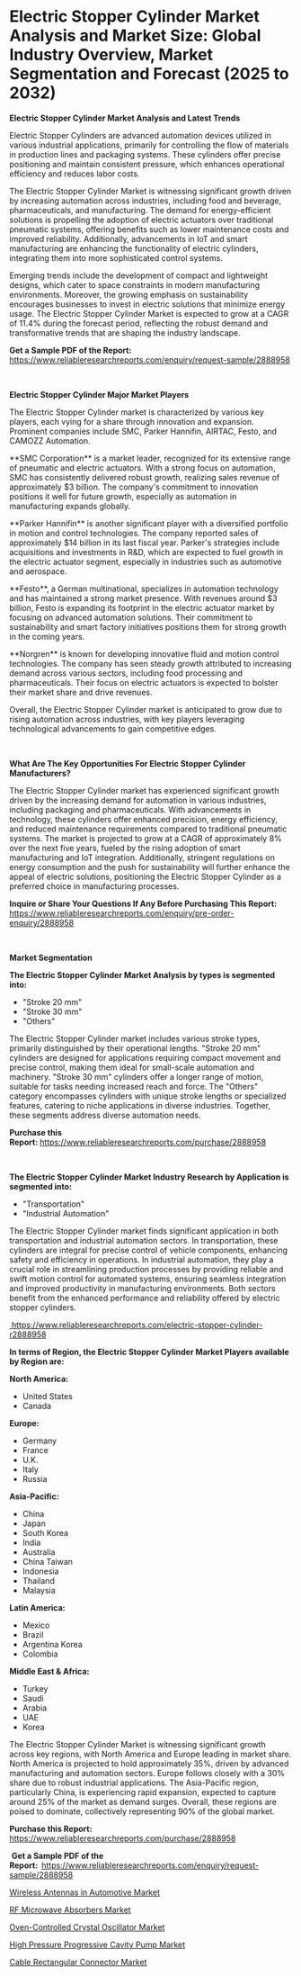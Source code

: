 <p><h1>Electric Stopper Cylinder Market Analysis and Market Size: Global Industry Overview, Market Segmentation and Forecast (2025 to 2032)</h1></p><p><strong>Electric Stopper Cylinder Market Analysis and Latest Trends</strong></p>
<p><p>Electric Stopper Cylinders are advanced automation devices utilized in various industrial applications, primarily for controlling the flow of materials in production lines and packaging systems. These cylinders offer precise positioning and maintain consistent pressure, which enhances operational efficiency and reduces labor costs.</p><p>The Electric Stopper Cylinder Market is witnessing significant growth driven by increasing automation across industries, including food and beverage, pharmaceuticals, and manufacturing. The demand for energy-efficient solutions is propelling the adoption of electric actuators over traditional pneumatic systems, offering benefits such as lower maintenance costs and improved reliability. Additionally, advancements in IoT and smart manufacturing are enhancing the functionality of electric cylinders, integrating them into more sophisticated control systems.</p><p>Emerging trends include the development of compact and lightweight designs, which cater to space constraints in modern manufacturing environments. Moreover, the growing emphasis on sustainability encourages businesses to invest in electric solutions that minimize energy usage. The Electric Stopper Cylinder Market is expected to grow at a CAGR of 11.4% during the forecast period, reflecting the robust demand and transformative trends that are shaping the industry landscape.</p></p>
<p><strong>Get a Sample PDF of the Report:&nbsp;</strong> <a href="https://www.reliableresearchreports.com/enquiry/request-sample/2888958?utm_campaign=3518&utm_medium=2&utm_source=Github&utm_content=ia&utm_term=14032025&utm_id=electric-stopper-cylinder">https://www.reliableresearchreports.com/enquiry/request-sample/2888958</a></p>
<p>&nbsp;</p>
<p><strong>Electric Stopper Cylinder Major Market Players</strong></p>
<p><p>The Electric Stopper Cylinder market is characterized by various key players, each vying for a share through innovation and expansion. Prominent companies include SMC, Parker Hannifin, AIRTAC, Festo, and CAMOZZ Automation. </p><p>**SMC Corporation** is a market leader, recognized for its extensive range of pneumatic and electric actuators. With a strong focus on automation, SMC has consistently delivered robust growth, realizing sales revenue of approximately $3 billion. The company's commitment to innovation positions it well for future growth, especially as automation in manufacturing expands globally.</p><p>**Parker Hannifin** is another significant player with a diversified portfolio in motion and control technologies. The company reported sales of approximately $14 billion in its last fiscal year. Parker's strategies include acquisitions and investments in R&D, which are expected to fuel growth in the electric actuator segment, especially in industries such as automotive and aerospace.</p><p>**Festo**, a German multinational, specializes in automation technology and has maintained a strong market presence. With revenues around $3 billion, Festo is expanding its footprint in the electric actuator market by focusing on advanced automation solutions. Their commitment to sustainability and smart factory initiatives positions them for strong growth in the coming years.</p><p>**Norgren** is known for developing innovative fluid and motion control technologies. The company has seen steady growth attributed to increasing demand across various sectors, including food processing and pharmaceuticals. Their focus on electric actuators is expected to bolster their market share and drive revenues.</p><p>Overall, the Electric Stopper Cylinder market is anticipated to grow due to rising automation across industries, with key players leveraging technological advancements to gain competitive edges.</p></p>
<p>&nbsp;</p>
<p><strong>What Are The Key Opportunities For Electric Stopper Cylinder Manufacturers?</strong></p>
<p><p>The Electric Stopper Cylinder market has experienced significant growth driven by the increasing demand for automation in various industries, including packaging and pharmaceuticals. With advancements in technology, these cylinders offer enhanced precision, energy efficiency, and reduced maintenance requirements compared to traditional pneumatic systems. The market is projected to grow at a CAGR of approximately 8% over the next five years, fueled by the rising adoption of smart manufacturing and IoT integration. Additionally, stringent regulations on energy consumption and the push for sustainability will further enhance the appeal of electric solutions, positioning the Electric Stopper Cylinder as a preferred choice in manufacturing processes.</p></p>
<p><strong>Inquire or Share Your Questions If Any Before Purchasing This Report:</strong> <a href="https://www.reliableresearchreports.com/enquiry/pre-order-enquiry/2888958?utm_campaign=3518&utm_medium=2&utm_source=Github&utm_content=ia&utm_term=14032025&utm_id=electric-stopper-cylinder">https://www.reliableresearchreports.com/enquiry/pre-order-enquiry/2888958</a></p>
<p>&nbsp;</p>
<p><strong>Market Segmentation</strong></p>
<p><strong>The Electric Stopper Cylinder Market Analysis by types is segmented into:</strong></p>
<p><ul><li>"Stroke 20 mm"</li><li>"Stroke 30 mm"</li><li>"Others"</li></ul></p>
<p><p>The Electric Stopper Cylinder market includes various stroke types, primarily distinguished by their operational lengths. "Stroke 20 mm" cylinders are designed for applications requiring compact movement and precise control, making them ideal for small-scale automation and machinery. "Stroke 30 mm" cylinders offer a longer range of motion, suitable for tasks needing increased reach and force. The "Others" category encompasses cylinders with unique stroke lengths or specialized features, catering to niche applications in diverse industries. Together, these segments address diverse automation needs.</p></p>
<p><strong>Purchase this Report:&nbsp;</strong><a href="https://www.reliableresearchreports.com/purchase/2888958?utm_campaign=3518&utm_medium=2&utm_source=Github&utm_content=ia&utm_term=14032025&utm_id=electric-stopper-cylinder">https://www.reliableresearchreports.com/purchase/2888958</a></p>
<p>&nbsp;</p>
<p><strong>The Electric Stopper Cylinder Market Industry Research by Application is segmented into:</strong></p>
<p><ul><li>"Transportation"</li><li>"Industrial Automation"</li></ul></p>
<p><p>The Electric Stopper Cylinder market finds significant application in both transportation and industrial automation sectors. In transportation, these cylinders are integral for precise control of vehicle components, enhancing safety and efficiency in operations. In industrial automation, they play a crucial role in streamlining production processes by providing reliable and swift motion control for automated systems, ensuring seamless integration and improved productivity in manufacturing environments. Both sectors benefit from the enhanced performance and reliability offered by electric stopper cylinders.</p></p>
<p><a href="https://www.reliableresearchreports.com/electric-stopper-cylinder-r2888958?utm_campaign=3518&utm_medium=2&utm_source=Github&utm_content=ia&utm_term=14032025&utm_id=electric-stopper-cylinder">&nbsp;https://www.reliableresearchreports.com/electric-stopper-cylinder-r2888958</a></p>
<p><strong>In terms of Region, the Electric Stopper Cylinder Market Players available by Region are:</strong></p>
<p>
    <p> <strong> North America: </strong>
        <ul>
            <li>United States</li>
            <li>Canada</li>
        </ul>
        </p> 
    <p> <strong> Europe: </strong>
        <ul>
            <li>Germany</li>
            <li>France</li>
            <li>U.K.</li>
            <li>Italy</li>
            <li>Russia</li>
        </ul>
        </p> 
    <p> <strong> Asia-Pacific: </strong>
        <ul>
            <li>China</li>
            <li>Japan</li>
            <li>South Korea</li>
            <li>India</li>
            <li>Australia</li>
            <li>China Taiwan</li>
            <li>Indonesia</li>
            <li>Thailand</li>
            <li>Malaysia</li>
        </ul>
        </p> 
    <p> <strong> Latin America: </strong>
        <ul>
            <li>Mexico</li>
            <li>Brazil</li>
            <li>Argentina Korea</li>
            <li>Colombia</li>
        </ul>
        </p> 
    <p> <strong> Middle East & Africa: </strong>
        <ul>
            <li>Turkey</li>
            <li>Saudi</li>
            <li>Arabia</li>
            <li>UAE</li>
            <li>Korea</li>
        </ul>
    </p>
    </p>
<p><p>The Electric Stopper Cylinder Market is witnessing significant growth across key regions, with North America and Europe leading in market share. North America is projected to hold approximately 35%, driven by advanced manufacturing and automation sectors. Europe follows closely with a 30% share due to robust industrial applications. The Asia-Pacific region, particularly China, is experiencing rapid expansion, expected to capture around 25% of the market as demand surges. Overall, these regions are poised to dominate, collectively representing 90% of the global market.</p></p>
<p><strong>Purchase this Report: </strong><a href="https://www.reliableresearchreports.com/purchase/2888958?utm_campaign=3518&utm_medium=2&utm_source=Github&utm_content=ia&utm_term=14032025&utm_id=electric-stopper-cylinder">https://www.reliableresearchreports.com/purchase/2888958</a></p>
<p>&nbsp;<strong>Get a Sample PDF of the Report:&nbsp;&nbsp;</strong><a href="https://www.reliableresearchreports.com/enquiry/request-sample/2888958?utm_campaign=3518&utm_medium=2&utm_source=Github&utm_content=ia&utm_term=14032025&utm_id=electric-stopper-cylinder">https://www.reliableresearchreports.com/enquiry/request-sample/2888958</a></p>
<p><strong></strong></p>
<p><p><a href="https://www.linkedin.com/pulse/wireless-antennas-automotive-industry-research-report-lamtf?utm_campaign=3518&utm_medium=2&utm_source=Github&utm_content=ia&utm_term=14032025&utm_id=electric-stopper-cylinder">Wireless Antennas in Automotive Market</a></p><p><a href="https://www.linkedin.com/pulse/understanding-rf-microwave-absorbers-market-key-insights-1sf7f?utm_campaign=3518&utm_medium=2&utm_source=Github&utm_content=ia&utm_term=14032025&utm_id=electric-stopper-cylinder">RF Microwave Absorbers Market</a></p><p><a href="https://www.linkedin.com/pulse/according-global-oven-controlled-crystal-oscillator-market-ezeaf?utm_campaign=3518&utm_medium=2&utm_source=Github&utm_content=ia&utm_term=14032025&utm_id=electric-stopper-cylinder">Oven-Controlled Crystal Oscillator Market</a></p><p><a href="https://github.com/debowflaggqw/Market-Research-Report-List-1/blob/main/high-pressure-progressive-cavity-pump-market.md?utm_campaign=3518&utm_medium=2&utm_source=Github&utm_content=ia&utm_term=14032025&utm_id=electric-stopper-cylinder">High Pressure Progressive Cavity Pump Market</a></p><p><a href="https://www.linkedin.com/pulse/cable-rectangular-connector-market-size-growing-cagr-ezief?utm_campaign=3518&utm_medium=2&utm_source=Github&utm_content=ia&utm_term=14032025&utm_id=electric-stopper-cylinder">Cable Rectangular Connector Market</a></p></p>